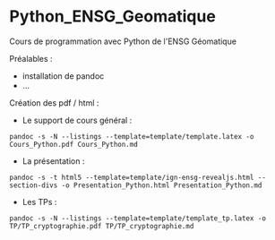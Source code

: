 # Python_ENSG_Geomatique

Cours de programmation avec Python de l'ENSG Géomatique


Préalables :

* installation de pandoc
* ...

Création des pdf / html :

* Le support de cours général :

```
pandoc -s -N --listings --template=template/template.latex -o Cours_Python.pdf Cours_Python.md 
```

* La présentation :

```
pandoc -s -t html5 --template=template/ign-ensg-revealjs.html --section-divs -o Presentation_Python.html Presentation_Python.md
```

* Les TPs :

```
pandoc -s -N --listings --template=template/template_tp.latex -o TP/TP_cryptographie.pdf TP/TP_cryptographie.md 
```
